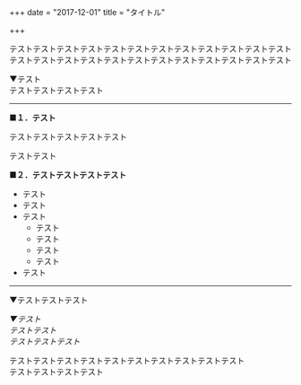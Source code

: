 +++
date = "2017-12-01"
title = "タイトル"

+++

テストテストテストテストテストテストテストテストテストテストテストテストテストテストテストテストテストテストテストテストテストテストテストテスト

▼テスト  
テストテストテストテスト  

---

**■１．テスト**

テストテストテストテストテスト

テストテスト

**■２．テストテストテストテスト**

- テスト  
- テスト  
- テスト
    - テスト  
    - テスト  
    - テスト  
    - テスト  
- テスト

---

▼テストテストテスト  


_▼テスト_  
_テストテスト_  
_テストテストテスト_  

テストテストテストテストテストテストテストテストテストテスト  
テストテストテストテスト
